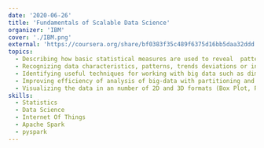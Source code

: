 ```yaml
---
date: '2020-06-26'
title: 'Fundamentals of Scalable Data Science'
organizer: 'IBM'
cover: './IBM.png'
external: 'https://coursera.org/share/bf0383f35c489f6375d16bb5daa32ddd'
topics:
  - Describing how basic statistical measures are used to reveal  patterns within data 
  - Recognizing data characteristics, patterns, trends deviations or inconsistencies, and potential outliers.
  - Identifying useful techniques for working with big data such as dimension reduction and feature selection methods 
  - Improving efficiency of analysis of big-data with partitioning and parallel analysis 
  - Visualizing the data in an number of 2D and 3D formats (Box Plot, Run Chart, Scatter Plot, Pareto Chart, and Multidimensional Scaling)
skills: 
  - Statistics
  - Data Science
  - Internet Of Things
  - Apache Spark
  - pyspark
---
```

